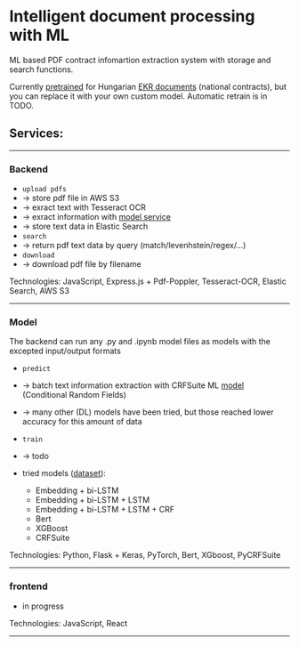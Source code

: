 # Intelligent document processing with ML

ML based PDF contract infomartion extraction system with storage and search functions.

Currently [pretrained](https://github.com/GergoMiklos/document-processing-with-ai/blob/main/model/model.ipynb) for Hungarian [EKR documents](https://ekr.gov.hu/ekr-szerzodestar/hu/szerzodesLista) (national contracts), but you can replace it with your own custom model. Automatic retrain is in TODO.

## Services:
___
### Backend
- `upload pdfs`
-  -> store pdf file in AWS S3
-  -> exract text with Tesseract OCR 
-  -> exract information with [model service](#model)
-  -> store text data in Elastic Search
- `search`
- -> return pdf text data by query (match/levenhstein/regex/...)
- `download`
- -> download pdf file by filename

Technologies: JavaScript, Express.js + Pdf-Poppler, Tesseract-OCR, Elastic Search, AWS S3
___
### Model
The backend can run any .py and .ipynb model files as models with the excepted input/output formats

- `predict`
- -> batch text information extraction with CRFSuite ML [model](https://github.com/GergoMiklos/document-processing-with-ai/blob/main/model/model.ipynb) (Conditional Random Fields)
- -> many other (DL) models have been tried, but those reached lower accuracy for this amount of data
- `train`
- -> todo

- tried models ([dataset](https://www.kaggle.com/miklosgergely/ekr-docs)):
  - Embedding + bi-LSTM
  - Embedding + bi-LSTM + LSTM
  - Embedding + bi-LSTM + LSTM + CRF
  - Bert
  - XGBoost
  - CRFSuite

Technologies: Python, Flask + Keras, PyTorch, Bert, XGboost, PyCRFSuite
___
### frontend
- in progress

Technologies: JavaScript, React
___
